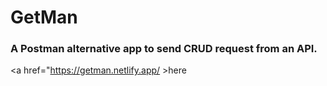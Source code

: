 # GetMan
### A Postman alternative app to send CRUD request from an API.
 <a href="https://getman.netlify.app/ >here</a>
